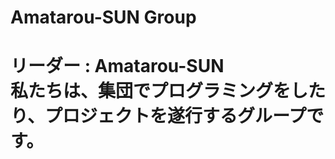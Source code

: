 <h1>Amatarou-SUN Group<h1>
リーダー : Amatarou-SUN<br />
私たちは、集団でプログラミングをしたり、プロジェクトを遂行するグループです。

<!---
Amatarou-SUN-Group/Amatarou-SUN-Group is a ✨ special ✨ repository because its `README.md` (this file) appears on your GitHub profile.
You can click the Preview link to take a look at your changes.
--->
